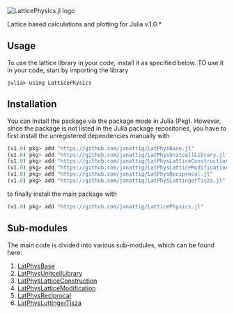 ![LatticePhysics.jl logo](https://github.com/janattig/LatticePhysics.jl/blob/master/logos/LatticePhysics.jl)


Lattice based calculations and plotting for Julia v.1.0.*


## Usage

To use the lattice library in your code, install it as specified below.
TO use it in your code, start by importing the library
```julia-REPL
julia> using LatticePhysics
```




## Installation

You can install the package via the package mode in Julia (Pkg). However, since the package
is not listed in the Julia package repositories, you have to first install the unregistered
dependencies manually with
```julia
(v1.0) pkg> add "https://github.com/janattig/LatPhysBase.jl"
(v1.0) pkg> add "https://github.com/janattig/LatPhysUnitcellLibrary.jl"
(v1.0) pkg> add "https://github.com/janattig/LatPhysLatticeConstruction.jl"
(v1.0) pkg> add "https://github.com/janattig/LatPhysLatticeModification.jl"
(v1.0) pkg> add "https://github.com/janattig/LatPhysReciprocal.jl"
(v1.0) pkg> add "https://github.com/janattig/LatPhysLuttingerTisza.jl"
```
to finally install the main package with
```julia
(v1.0) pkg> add "https://github.com/janattig/LatticePhysics.jl"
```



## Sub-modules

The main code is divided into various sub-modules, which can be found here:
1.  [LatPhysBase](https://github.com/janattig/LatPhysBase.jl.git)
2.  [LatPhysUnitcellLibrary](https://github.com/janattig/LatPhysUnitcellLibrary.jl.git)
3.  [LatPhysLatticeConstruction](https://github.com/janattig/LatPhysLatticeConstruction.jl.git)
4.  [LatPhysLatticeModification](https://github.com/janattig/LatPhysLatticeModification.jl.git)
5.  [LatPhysReciprocal](https://github.com/janattig/LatPhysReciprocal.jl.git)
6.  [LatPhysLuttingerTisza](https://github.com/janattig/LatPhysLuttingerTisza.jl.git)
